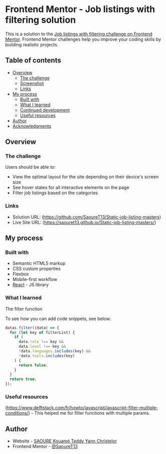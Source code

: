 # Frontend Mentor - Job listings with filtering solution

This is a solution to the [Job listings with filtering challenge on Frontend Mentor](https://www.frontendmentor.io/challenges/job-listings-with-filtering-ivstIPCt). Frontend Mentor challenges help you improve your coding skills by building realistic projects.

## Table of contents

- [Overview](#overview)
  - [The challenge](#the-challenge)
  - [Screenshot](#screenshot)
  - [Links](#links)
- [My process](#my-process)
  - [Built with](#built-with)
  - [What I learned](#what-i-learned)
  - [Continued development](#continued-development)
  - [Useful resources](#useful-resources)
- [Author](#author)
- [Acknowledgments](#acknowledgments)

## Overview

### The challenge

Users should be able to:

- View the optimal layout for the site depending on their device's screen size
- See hover states for all interactive elements on the page
- Filter job listings based on the categories


### Links

- Solution URL: (https://github.com/SaoureT13/Static-job-listing-masters)
- Live Site URL: (https://saouret13.github.io/Static-job-listing-masters/)

## My process

### Built with

- Semantic HTML5 markup
- CSS custom properties
- Flexbox
- Mobile-first workflow
- [React](https://reactjs.org/) - JS library

### What I learned

The filter function

To see how you can add code snippets, see below:

```js
datas.filter((data) => {
  for (let key of filterList) {
    if (
      data.role !== key &&
      data.level !== key &&
      !data.languages.includes(key) &&
      !data.tools.includes(key)
    ) {
      return false;
    }
  }
  return true;
});
```

### Useful resources

(https://www.delftstack.com/fr/howto/javascript/javascript-filter-multiple-conditions/) - This helped me for filter functions with multiple params.


## Author

- Website - [SAOURE Kouamé Teddy Yann Christelor](https://github.com/SaoureT13/)
- Frontend Mentor - [@SaoureT13](https://www.frontendmentor.io/profile/SaoureT13)
